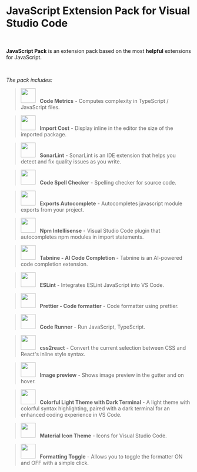 # JavaScript Extension Pack for Visual Studio Code


<br/>

**JavaScript Pack** is an extension pack based on the most **helpful** extensions for JavaScript.

<br/>

_The pack includes:_

> <img src="https://kisstkondoros.gallerycdn.vsassets.io/extensions/kisstkondoros/vscode-codemetrics/1.24.0/1581861683608/Microsoft.VisualStudio.Services.Icons.Default" width="40" height="40" /> &nbsp; **Code Metrics** - Computes complexity in TypeScript / JavaScript files.

> <img src="https://wix.gallerycdn.vsassets.io/extensions/wix/vscode-import-cost/2.15.0/1612118656126/Microsoft.VisualStudio.Services.Icons.Default" width="40" height="40" /> &nbsp; **Import Cost** - Display inline in the editor the size of the imported package.

> <img src="https://sonarsource.gallerycdn.vsassets.io/extensions/sonarsource/sonarlint-vscode/3.15.1/1677771348769/Microsoft.VisualStudio.Services.Icons.Default" width="40" height="40" /> &nbsp; **SonarLint** - SonarLint is an IDE extension that helps you detect and fix quality issues as you write.

> <img src="https://streetsidesoftware.gallerycdn.vsassets.io/extensions/streetsidesoftware/code-spell-checker/2.18.0/1677483948878/Microsoft.VisualStudio.Services.Icons.Default" width="40" height="40" /> &nbsp; **Code Spell Checker** - Spelling checker for source code.

> <img src="https://capaj.gallerycdn.vsassets.io/extensions/capaj/vscode-exports-autocomplete/0.5.4/1510705860977/Microsoft.VisualStudio.Services.Icons.Default" width="40" height="40" /> &nbsp; **Exports Autocomplete** - Autocompletes javascript module exports from your project.

> <img src="https://christian-kohler.gallerycdn.vsassets.io/extensions/christian-kohler/npm-intellisense/1.3.1/1599817447165/Microsoft.VisualStudio.Services.Icons.Default" width="40" height="40" /> &nbsp; **Npm Intellisense** - Visual Studio Code plugin that autocompletes npm modules in import statements.

> <img src="https://tabnine.gallerycdn.vsassets.io/extensions/tabnine/tabnine-vscode/3.4.15/1626597699576/Microsoft.VisualStudio.Services.Icons.Default" width="40" height="40" /> &nbsp; **Tabnine - AI Code Completion** - Tabnine is an AI-powered code completion extension.

> <img src="https://dbaeumer.gallerycdn.vsassets.io/extensions/dbaeumer/vscode-eslint/2.1.23/1623763213709/Microsoft.VisualStudio.Services.Icons.Default" width="40" height="40" /> &nbsp; **ESLint** - Integrates ESLint JavaScript into VS Code.

> <img src="https://esbenp.gallerycdn.vsassets.io/extensions/esbenp/prettier-vscode/8.0.1/1624380343593/Microsoft.VisualStudio.Services.Icons.Default" width="40" height="40" /> &nbsp; **Prettier - Code formatter** - Code formatter using prettier.

> <img src="https://formulahendry.gallerycdn.vsassets.io/extensions/formulahendry/code-runner/0.11.5/1625846902825/Microsoft.VisualStudio.Services.Icons.Default" width="40" height="40" /> &nbsp; **Code Runner** - Run JavaScript, TypeScript.

> <img src="https://gottfired.gallerycdn.vsassets.io/extensions/gottfired/css2react/1.0.1/1584563508778/Microsoft.VisualStudio.Services.Icons.Default" width="40" height="40" /> &nbsp; **css2react** - Convert the current selection between CSS and React's inline style syntax.

> <img src="https://kisstkondoros.gallerycdn.vsassets.io/extensions/kisstkondoros/vscode-gutter-preview/0.27.1/1615330715157/Microsoft.VisualStudio.Services.Icons.Default" width="40" height="40" /> &nbsp; **Image preview** - Shows image preview in the gutter and on hover.


> <img src="https://olga-f.gallerycdn.vsassets.io/extensions/olga-f/light-color-theme/0.1.5/1623687253446/Microsoft.VisualStudio.Services.Icons.Default" width="40" height="40" /> &nbsp; **Colorful Light Theme with Dark Terminal** - A light theme with colorful syntax highlighting, paired with a dark terminal for an enhanced coding experience in VS Code.

> <img src="https://pkief.gallerycdn.vsassets.io/extensions/pkief/material-icon-theme/4.8.0/1625388449111/Microsoft.VisualStudio.Services.Icons.Default" width="40" height="40" /> &nbsp; **Material Icon Theme** - Icons for Visual Studio Code.

> <img src="https://tombonnike.gallerycdn.vsassets.io/extensions/tombonnike/vscode-status-bar-format-toggle/2.0.0/1571152475226/Microsoft.VisualStudio.Services.Icons.Default" width="40" height="40" /> &nbsp; **Formatting Toggle** - Allows you to toggle the formatter ON and OFF with a simple click.
